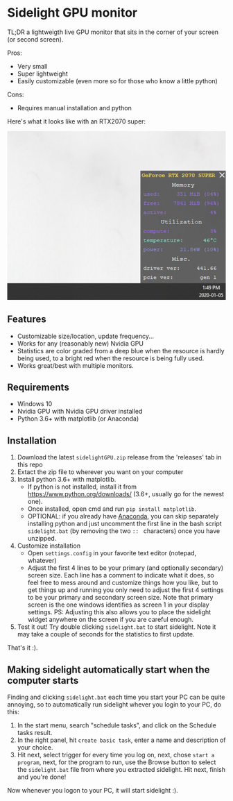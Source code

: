 # Sidelight GPU monitor
TL;DR a lightweigth live GPU monitor that sits in the corner of your screen (or second screen).

Pros:
- Very small
- Super lightweight
- Easily customizable (even more so for those who know a little python)

Cons:
- Requires manual installation and python

Here's what it looks like with an RTX2070 super:

<div style="text-align:center"><img src="img/capture.png" /></div>

## Features
- Customizable size/location, update frequency...
- Works for any (reasonably new) Nvidia GPU
- Statistics are color graded from a deep blue when the resource is hardly being used, to a bright red when the resource is being fully used.
- Works great/best with multiple monitors.

## Requirements
- Windows 10
- Nvidia GPU with Nvidia GPU driver installed
- Python 3.6+ with matplotlib (or Anaconda)

## Installation
1. Download the latest `sidelightGPU.zip` release from the 'releases' tab in this repo
2. Extact the zip file to wherever you want on your computer
3. Install python 3.6+ with matplotlib.
   - If python is not installed, install it from https://www.python.org/downloads/ (3.6+, usually go for the newest one).
   - Once installed, open cmd and run `pip install matplotlib`.
   - OPTIONAL: if you already have [Anaconda](https://www.anaconda.com/distribution), you can skip separately installing python and just uncomment the first line in the bash script `sidelight.bat` (by removing the two `:: ` characters) once you have unzipped.
4. Customize installation
    - Open `settings.config` in your favorite text editor (notepad, whatever)
    - Adjust the first 4 lines to be your primary (and optionally secondary) screen size. Each line has a comment to indicate what it does, so feel free to mess around and customize things how you like, but to get things up and running you only need to adjust the first 4 settings to be your primary and secondary screen size. Note that primary screen is the one windows identifies as screen 1 in your display settings. PS: Adjusting this also allows you to place the sidelight widget anywhere on the screen if you are careful enough.
 5. Test it out! Try double clicking `sidelight.bat` to start sidelight. Note it may take a couple of seconds for the statistics to first update.

That's it :). 

## Making sidelight automatically start when the computer starts
Finding and clicking `sidelight.bat` each time you start your PC can be quite annoying, so to automatically run sidelight whever you login to your PC, do this:
1. In the start menu, search "schedule tasks", and click on the Schedule tasks result.
2. In the right panel, hit `create basic task`, enter a name and description of your choice.
3. Hit next, select trigger for every time you log on, next, chose `start a program`, next, for the program to run, use the Browse button to select the `sidelight.bat` file from where you extracted sidelight. Hit next, finish and you're done!

Now whenever you logon to your PC, it will start sidelight :).


